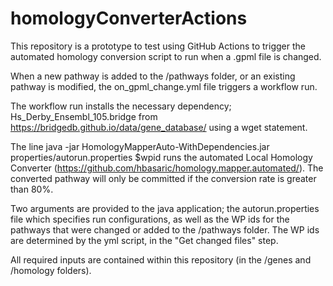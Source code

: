 # homologyConverterActions

This repository is a prototype to test using GitHub Actions to trigger the automated homology conversion script to run when a .gpml file is changed.

When a new pathway is added  to the /pathways folder, or an existing pathway is modified, the on_gpml_change.yml file triggers a workflow run.

The workflow run installs the necessary dependency; Hs_Derby_Ensembl_105.bridge from https://bridgedb.github.io/data/gene_database/ using a wget statement.

The line java -jar HomologyMapperAuto-WithDependencies.jar properties/autorun.properties $wpid runs the automated Local Homology Converter (https://github.com/hbasaric/homology.mapper.automated/). The converted pathway will only be committed if the conversion rate is greater than 80%.

Two arguments are provided to the java application; the autorun.properties file which specifies run configurations, as well as the WP ids for the pathways that were changed or added to the /pathways folder. The WP ids are determined by the yml script, in the "Get changed files" step.

All required inputs are contained within this repository (in the /genes and /homology folders).
